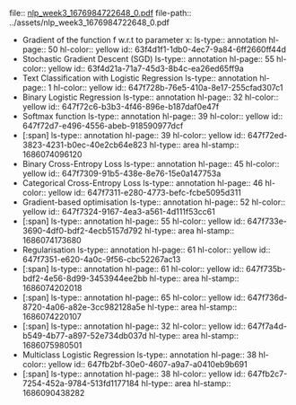 file:: [nlp_week3_1676984722648_0.pdf](../assets/nlp_week3_1676984722648_0.pdf)
file-path:: ../assets/nlp_week3_1676984722648_0.pdf

- Gradient of the function f w.r.t to parameter x:
  ls-type:: annotation
  hl-page:: 50
  hl-color:: yellow
  id:: 63f4d1f1-1db0-4ec7-9a84-6ff2660ff44d
- Stochastic Gradient Descent (SGD)
  ls-type:: annotation
  hl-page:: 55
  hl-color:: yellow
  id:: 63f4d21a-71a7-45d3-8b4c-ea26ed65ff9a
- Text Classification with Logistic Regression
  ls-type:: annotation
  hl-page:: 1
  hl-color:: yellow
  id:: 647f728b-76e5-410a-8e17-255cfad307c1
- Binary Logistic Regression
  ls-type:: annotation
  hl-page:: 32
  hl-color:: yellow
  id:: 647f72c6-b3b3-4f46-896e-b187daf0e47f
- Softmax function
  ls-type:: annotation
  hl-page:: 39
  hl-color:: yellow
  id:: 647f72d7-e496-4556-abeb-918590977dcf
- [:span]
  ls-type:: annotation
  hl-page:: 39
  hl-color:: yellow
  id:: 647f72ed-3823-4231-b0ec-40e2cb64e823
  hl-type:: area
  hl-stamp:: 1686074096120
- Binary Cross-Entropy Loss
  ls-type:: annotation
  hl-page:: 45
  hl-color:: yellow
  id:: 647f7309-91b5-438e-8e76-15e0a147753a
- Categorical Cross-Entropy Loss
  ls-type:: annotation
  hl-page:: 46
  hl-color:: yellow
  id:: 647f7311-e280-4773-befc-fcbe5095d311
- Gradient-based optimisation
  ls-type:: annotation
  hl-page:: 52
  hl-color:: yellow
  id:: 647f7324-9167-4ea3-a561-4d111f53cc61
- [:span]
  ls-type:: annotation
  hl-page:: 55
  hl-color:: yellow
  id:: 647f733e-3690-4df0-bdf2-4ecb5157d792
  hl-type:: area
  hl-stamp:: 1686074173680
- Regularisation
  ls-type:: annotation
  hl-page:: 61
  hl-color:: yellow
  id:: 647f7351-e620-4a0c-9f56-cbc52267ac13
- [:span]
  ls-type:: annotation
  hl-page:: 61
  hl-color:: yellow
  id:: 647f735b-bdf2-4e56-8d99-3453944ee2bb
  hl-type:: area
  hl-stamp:: 1686074202018
- [:span]
  ls-type:: annotation
  hl-page:: 65
  hl-color:: yellow
  id:: 647f736d-8720-4a06-a82e-3cc982128a5e
  hl-type:: area
  hl-stamp:: 1686074220107
- [:span]
  ls-type:: annotation
  hl-page:: 32
  hl-color:: yellow
  id:: 647f7a4d-b549-4b77-a897-52e734db037d
  hl-type:: area
  hl-stamp:: 1686075980501
- Multiclass Logistic Regression
  ls-type:: annotation
  hl-page:: 38
  hl-color:: yellow
  id:: 647fb2bf-30e0-4607-a9a7-a0410eb9b691
- [:span]
  ls-type:: annotation
  hl-page:: 38
  hl-color:: yellow
  id:: 647fb2c7-7254-452a-9784-513fd1177184
  hl-type:: area
  hl-stamp:: 1686090438282
